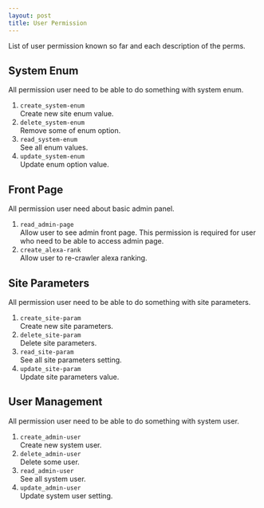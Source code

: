 ```yaml
---
layout: post
title: User Permission
---
```


List of user permission known so far and each description of the perms.


System Enum
-----------

All permission user need to be able to do something with system enum.

1. `create_system-enum`  
Create new site enum value.
2. `delete_system-enum`  
Remove some of enum option.
3. `read_system-enum`  
See all enum values.
4. `update_system-enum`  
Update enum option value.

Front Page
----------

All permission user need about basic admin panel.

1. `read_admin-page`  
Allow user to see admin front page. This permission is required for user who need
to be able to access admin page.
2. `create_alexa-rank`  
Allow user to re-crawler alexa ranking.


Site Parameters
---------------

All permission user need to be able to do something with site parameters.

1. `create_site-param`  
Create new site parameters.
2. `delete_site-param`  
Delete site parameters.
3. `read_site-param`  
See all site parameters setting.
4. `update_site-param`  
Update site parameters value.


User Management
---------------

All permission user need to be able to do something with system user.

1. `create_admin-user`  
Create new system user.
2. `delete_admin-user`  
Delete some user.
3. `read_admin-user`  
See all system user.
4. `update_admin-user`  
Update system user setting.